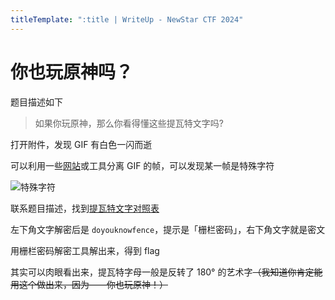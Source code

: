 ```yaml
---
titleTemplate: ":title | WriteUp - NewStar CTF 2024"
---
```


<script setup>
import Container from '@/components/docs/Container.vue'
</script>

# 你也玩原神吗？

题目描述如下

> 如果你玩原神，那么你看得懂这些提瓦特文字吗?

打开附件，发现 GIF 有白色一闪而逝

可以利用一些[网站](https://tool.lu/gifsplitter/)或工具分离 GIF 的帧，可以发现某一帧是特殊字符

![特殊字符](/assets/images/wp/2024/week2/genshin_1.gif)

联系题目描述，找到[提瓦特文字对照表](https://www.miyoushe.com/ys/article/30743427)

左下角文字解密后是 `doyouknowfence`，提示是「栅栏密码」，右下角文字就是密文

用栅栏密码解密工具解出来，得到 flag

<Container type='quote'>

其实可以肉眼看出来，提瓦特字母一般是反转了 180° 的艺术字<s>（我知道你肯定能用这个做出来，因为——你也玩原神！）</s>
</Container>

